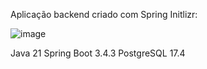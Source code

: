 Aplicação backend criado com Spring Initlizr:

![image](https://github.com/user-attachments/assets/5a28e78d-49d1-47ca-9bec-6051ae2e215e)

Java 21
Spring Boot 3.4.3
PostgreSQL 17.4

